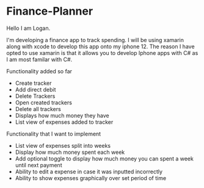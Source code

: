 # Finance-Planner

Hello I am Logan.

I'm developing a finance app to track spending. I will be using xamarin along with xcode to develop this app onto my iphone 12. The reason I have opted to use xamarin is that it allows you to develop Iphone apps with C# as I am most familar with C#.

Functionality added so far
- Create tracker
- Add direct debit
- Delete Trackers
- Open created trackers
- Delete all trackers
- Displays how much money they have
- List view of expenses added to tracker

Functionality that I want to implement
- List view of expenses split into weeks
- Display how much money spent each week
- Add optional toggle to display how much money you can spent a week until next payment
- Ability to edit a expense in case it was inputted incorrectly
- Ability to show expenses graphically over set period of time
